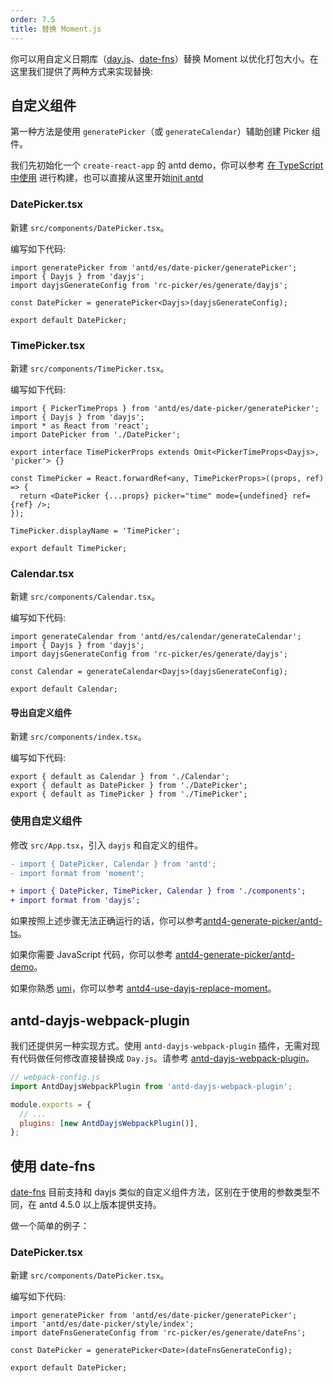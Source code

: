 ```yaml
---
order: 7.5
title: 替换 Moment.js
---
```


你可以用自定义日期库（[day.js](https://day.js.org)、[date-fns](https://date-fns.org)）替换 Moment 以优化打包大小。在这里我们提供了两种方式来实现替换:

## 自定义组件

第一种方法是使用 `generatePicker`（或 `generateCalendar`）辅助创建 Picker 组件。

我们先初始化一个 `create-react-app` 的 antd demo，你可以参考 [在 TypeScript 中使用](/docs/react/use-in-typescript) 进行构建，也可以直接从这里开始[init antd](https://github.com/xiaohuoni/antd4-generate-picker/commit/47fec964e36d48bd15760f8f5abcb9655c259aa6)

### DatePicker.tsx

新建 `src/components/DatePicker.tsx`。

编写如下代码:

```tsx
import generatePicker from 'antd/es/date-picker/generatePicker';
import { Dayjs } from 'dayjs';
import dayjsGenerateConfig from 'rc-picker/es/generate/dayjs';

const DatePicker = generatePicker<Dayjs>(dayjsGenerateConfig);

export default DatePicker;
```

### TimePicker.tsx

新建 `src/components/TimePicker.tsx`。

编写如下代码:

```tsx
import { PickerTimeProps } from 'antd/es/date-picker/generatePicker';
import { Dayjs } from 'dayjs';
import * as React from 'react';
import DatePicker from './DatePicker';

export interface TimePickerProps extends Omit<PickerTimeProps<Dayjs>, 'picker'> {}

const TimePicker = React.forwardRef<any, TimePickerProps>((props, ref) => {
  return <DatePicker {...props} picker="time" mode={undefined} ref={ref} />;
});

TimePicker.displayName = 'TimePicker';

export default TimePicker;
```

### Calendar.tsx

新建 `src/components/Calendar.tsx`。

编写如下代码:

```tsx
import generateCalendar from 'antd/es/calendar/generateCalendar';
import { Dayjs } from 'dayjs';
import dayjsGenerateConfig from 'rc-picker/es/generate/dayjs';

const Calendar = generateCalendar<Dayjs>(dayjsGenerateConfig);

export default Calendar;
```

#### 导出自定义组件

新建 `src/components/index.tsx`。

编写如下代码:

```tsx
export { default as Calendar } from './Calendar';
export { default as DatePicker } from './DatePicker';
export { default as TimePicker } from './TimePicker';
```

### 使用自定义组件

修改 `src/App.tsx`，引入 `dayjs` 和自定义的组件。

```diff
- import { DatePicker, Calendar } from 'antd';
- import format from 'moment';

+ import { DatePicker, TimePicker, Calendar } from './components';
+ import format from 'dayjs';
```

如果按照上述步骤无法正确运行的话，你可以参考[antd4-generate-picker/antd-ts](https://github.com/xiaohuoni/antd4-generate-picker/tree/master/antd-ts)。

如果你需要 JavaScript 代码，你可以参考 [antd4-generate-picker/antd-demo](https://github.com/xiaohuoni/antd4-generate-picker/tree/master/antd-demo)。

如果你熟悉 [umi](https://umijs.org/)，你可以参考 [antd4-use-dayjs-replace-moment](https://github.com/xiaohuoni/antd4-use-dayjs-replace-moment)。

## antd-dayjs-webpack-plugin

我们还提供另一种实现方式。使用 `antd-dayjs-webpack-plugin` 插件，无需对现有代码做任何修改直接替换成 `Day.js`。请参考 [antd-dayjs-webpack-plugin](https://github.com/ant-design/antd-dayjs-webpack-plugin)。

```js
// webpack-config.js
import AntdDayjsWebpackPlugin from 'antd-dayjs-webpack-plugin';

module.exports = {
  // ...
  plugins: [new AntdDayjsWebpackPlugin()],
};
```

## 使用 date-fns

[date-fns](https://date-fns.org/) 目前支持和 dayjs 类似的自定义组件方法，区别在于使用的参数类型不同，在 antd 4.5.0 以上版本提供支持。

做一个简单的例子：

### DatePicker.tsx

新建 `src/components/DatePicker.tsx`。

编写如下代码:

```tsx
import generatePicker from 'antd/es/date-picker/generatePicker';
import 'antd/es/date-picker/style/index';
import dateFnsGenerateConfig from 'rc-picker/es/generate/dateFns';

const DatePicker = generatePicker<Date>(dateFnsGenerateConfig);

export default DatePicker;
```
